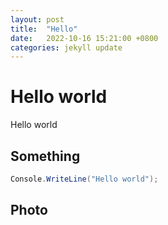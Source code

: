 ```yaml
---
layout: post
title:  "Hello"
date:   2022-10-16 15:21:00 +0800
categories: jekyll update
---
```


# Hello world

Hello world

## Something

```csharp
Console.WriteLine("Hello world");
```

## Photo
